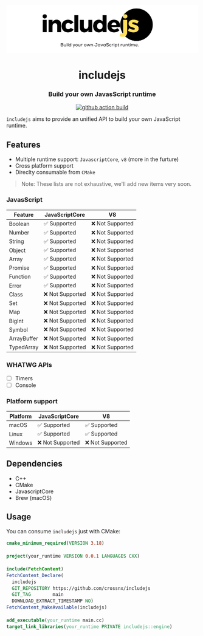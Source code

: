 <p align="center"><img src="./assets/banner.png" alt="includejs logo"/></p>
<h1 align="center">includejs</h1>
<h3 align="center">Build your own JavasScript runtime</h3>
<p align="center">
  <a href="https://github.com/crossnx/includejs/actions/workflows/ci.yml"><img src="https://github.com/crossnx/includejs/actions/workflows/ci.yml/badge.svg" alt="github action build"></a>
</p>

`includejs` aims to provide an unified API to build your own JavaScript runtime.

## Features

- Multiple runtime support: `JavascriptCore`, `v8` (more in the furture)
- Cross platform support
- Direclty consumable from `CMake`

> Note: These lists are not exhaustive, we'll add new items very soon.

### JavasScript

| Feature        | JavaScriptCore    | V8               |
|----------------|-------------------|------------------|
| Boolean        | ✅ Supported      | ❌ Not Supported |
| Number         | ✅ Supported      | ❌ Not Supported |
| String         | ✅ Supported      | ❌ Not Supported |
| Object         | ✅ Supported      | ❌ Not Supported |
| Array          | ✅ Supported      | ❌ Not Supported |
| Promise        | ✅ Supported      | ❌ Not Supported |
| Function       | ✅ Supported      | ❌ Not Supported |
| Error          | ✅ Supported      | ❌ Not Supported |
| Class          | ❌ Not Supported  | ❌ Not Supported |
| Set            | ❌ Not Supported  | ❌ Not Supported |
| Map            | ❌ Not Supported  | ❌ Not Supported |
| BigInt         | ❌ Not Supported  | ❌ Not Supported |
| Symbol         | ❌ Not Supported  | ❌ Not Supported |
| ArrayBuffer    | ❌ Not Supported  | ❌ Not Supported |
| TypedArray     | ❌ Not Supported  | ❌ Not Supported |

### WHATWG APIs

- [ ] Timers
- [ ] Console

### Platform support

| Platform  | JavaScriptCore    | V8               |
|-----------|-------------------|------------------|
| macOS     | ✅ Supported      | ✅ Supported     |
| Linux     | ✅ Supported      | ✅ Supported     |
| Windows   | ❌ Not Supported  | ❌ Not Supported |

## Dependencies

- C++
- CMake
- JavascriptCore
- Brew (macOS)

## Usage

You can consume `includejs` just with CMake:

```cmake
cmake_minimum_required(VERSION 3.18)

project(your_runtime VERSION 0.0.1 LANGUAGES CXX)

include(FetchContent)
FetchContent_Declare(
  includejs
  GIT_REPOSITORY https://github.com/crossnx/includejs
  GIT_TAG        main
  DOWNLOAD_EXTRACT_TIMESTAMP NO)
FetchContent_MakeAvailable(includejs)

add_executable(your_runtime main.cc)
target_link_libraries(your_runtime PRIVATE includejs::engine)
```

